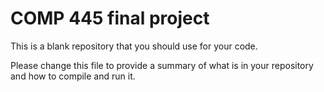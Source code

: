 # COMP 445 final project

This is a blank repository that you should use for your code.

Please change this file to provide a summary of what is in your repository and how to compile and run it.
